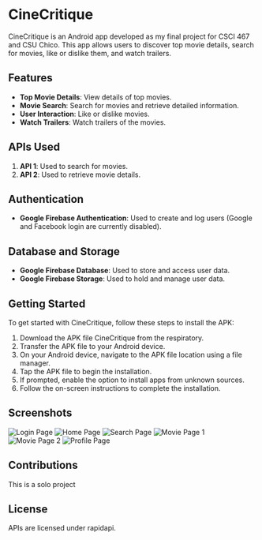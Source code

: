 # CineCritique

CineCritique is an Android app developed as my final project for CSCI 467 and CSU Chico. This app allows users to discover top movie details, search for movies, like or dislike them, and watch trailers. 

## Features

- **Top Movie Details**: View details of top movies.
- **Movie Search**: Search for movies and retrieve detailed information.
- **User Interaction**: Like or dislike movies.
- **Watch Trailers**: Watch trailers of the movies.

## APIs Used

1. **API 1**: Used to search for movies.
2. **API 2**: Used to retrieve movie details.

## Authentication

- **Google Firebase Authentication**: Used to create and log users (Google and Facebook login are currently disabled).

## Database and Storage

- **Google Firebase Database**: Used to store and access user data.
- **Google Firebase Storage**: Used to hold and manage user data.

## Getting Started

To get started with CineCritique, follow these steps to install the APK:

1. Download the APK file CineCritique from the respiratory.
2. Transfer the APK file to your Android device.
3. On your Android device, navigate to the APK file location using a file manager.
4. Tap the APK file to begin the installation.
5. If prompted, enable the option to install apps from unknown sources.
6. Follow the on-screen instructions to complete the installation.

## Screenshots

![Login Page](screenshots/LoginPage.png)
![Home Page](screenshots/HomePage.png)
![Search Page](screenshots/Search.png)
![Movie Page 1](screenshots/MovieDetails1.png)
![Movie Page 2](screenshots/MovieDetails2.png)
![Profile Page](screenshots/UserProfile.png)

## Contributions

This is a solo project 

## License

APIs are licensed under rapidapi.

